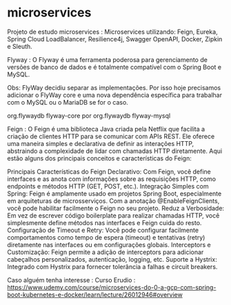# microservices
Projeto de estudo microservices : Microservices utilizando: Feign, Eureka, Spring Cloud LoadBalancer, Resilience4j, Swagger OpenAPI, Docker, Zipkin e Sleuth.


Flyway : O Flyway é uma ferramenta poderosa para gerenciamento de versões de banco de dados e é totalmente compatível com o Spring Boot e MySQL.

Obs: FlyWay decidiu separar as implementações. Por isso hoje precisamos adicionar o FlyWay core e uma nova dependência específica para trabalhar com o MySQL ou o MariaDB se for o caso.

<dependency>
   <groupId>org.flywaydb</groupId>
   <artifactId>flyway-core</artifactId>
</dependency>
por

<dependency>
   <groupId>org.flywaydb</groupId>
   <artifactId>flyway-mysql</artifactId>
</dependency>



Feign : O Feign é uma biblioteca Java criada pela Netflix que facilita a criação de clientes HTTP para se comunicar com APIs REST. Ele oferece uma maneira simples e declarativa de definir as interações HTTP, abstraindo a complexidade de lidar com chamadas HTTP diretamente. Aqui estão alguns dos principais conceitos e características do Feign:

Principais Características do Feign
Declarativo: Com Feign, você define interfaces e as anota com informações sobre as requisições HTTP, como endpoints e métodos HTTP (GET, POST, etc.).
Integração Simples com Spring: Feign é amplamente usado em projetos Spring Boot, especialmente em arquiteturas de microsserviços. Com a anotação @EnableFeignClients, você pode habilitar facilmente o Feign no seu projeto.
Reduz a Verbosidade: Em vez de escrever código boilerplate para realizar chamadas HTTP, você simplesmente define métodos nas interfaces e Feign cuida do resto.
Configuração de Timeout e Retry: Você pode configurar facilmente comportamentos como tempo de espera (timeout) e tentativas (retry) diretamente nas interfaces ou em configurações globais.
Interceptors e Customização: Feign permite a adição de interceptors para adicionar cabeçalhos personalizados, autenticação, logging, etc.
Suporte a Hystrix: Integrado com Hystrix para fornecer tolerância a falhas e circuit breakers.



Caso alguém tenha interesse : 
Curso Erudio : https://www.udemy.com/course/microservices-do-0-a-gcp-com-spring-boot-kubernetes-e-docker/learn/lecture/26012946#overview
